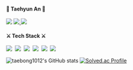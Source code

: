 <div>
<h4>🌊 Taehyun An 🌊</h4>
      <a href="https://hits.seeyoufarm.com"><img src="https://hits.seeyoufarm.com/api/count/incr/badge.svg?url=https%3A%2F%2Fgithub.com%2Ftaebong1012&count_bg=%231FBCFF&title_bg=%23C4C4C4&icon=&icon_color=%23E7E7E7&title=%F0%9F%9A%AA&edge_flat=true" /></a>
      <a href="https://velog.io/@taebong1012" target="_blank">
        <img src="https://img.shields.io/badge/Velog-20C997?style=flat-square&logo=Velog&logoColor=white"/>
      </a>
      <a href="https://www.instagram.com/taebong10.12/" target="_blank">
       <img src="https://img.shields.io/badge/Instagram-FE1E82?style=flat-square&logo=Instagram&logoColor=white"/>
      </a>
  
  <!--  기술스택  -->
  <p align="center">
    <h4>⚔️ Tech Stack ⚔️</h4>
    <img src="https://img.shields.io/badge/Javascript-F7DF1E?style=flat-square&logo=Javascript&logoColor=white"/>&nbsp 
    <img src="https://img.shields.io/badge/React-61DAFB?style=flat-square&logo=React&logoColor=white"/>&nbsp
    <img src="https://img.shields.io/badge/Redux-764ABC?style=flat-square&logo=Redux&logoColor=white"/>&nbsp
    <img src="https://img.shields.io/badge/StyledComponents-DB7093?style=flat-square&logo=styled-components&logoColor=white"/>&nbsp
    <img src="https://img.shields.io/badge/Java-007396?style=flat-square&logo=Java&logoColor=white"/>&nbsp
    <img src="https://img.shields.io/badge/Flutter-54C5F8?style=flat-square&logo=Flutter&logoColor=white"/>&nbsp
  </p>
  
   
  ![taebong1012's GitHub stats](https://github-readme-stats.vercel.app/api?username=taebong1012&hide=contribs&theme=flag-india)
  [![Solved.ac Profile](http://mazassumnida.wtf/api/v2/generate_badge?boj=dksxogus1012)](https://solved.ac/dksxogus1012/)

 </div> 
  

